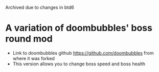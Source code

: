 Archived due to changes in btd6
# A variation of doombubbles' boss round mod
- Link to doombubbles github https://github.com/doombubbles from where it was forked
- This version allows you to change boss speed and boss health
